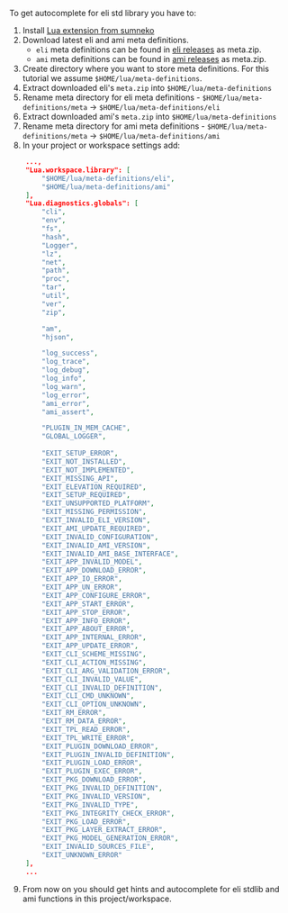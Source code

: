 To get autocomplete for eli std library you have to:
1. Install [Lua extension from sumneko](https://marketplace.visualstudio.com/items?itemName=sumneko.lua)
2. Download latest eli and ami meta definitions. 
   - `eli` meta definitions can be found in [eli releases](https://github.com/alis-is/eli/releases) as meta.zip.
   - `ami` meta definitions can be found in [ami releases](https://github.com/alis-is/ami/releases) as meta.zip.
3. Create directory where you want to store meta definitions. For this tutorial we assume `$HOME/lua/meta-definitions`.
4. Extract downloaded eli's `meta.zip` into `$HOME/lua/meta-definitions`
5. Rename meta directory for eli meta definitions - `$HOME/lua/meta-definitions/meta` -> `$HOME/lua/meta-definitions/eli`
6. Extract downloaded ami's `meta.zip` into `$HOME/lua/meta-definitions`
7. Rename meta directory for ami meta definitions - `$HOME/lua/meta-definitions/meta` -> `$HOME/lua/meta-definitions/ami`
8. In your project or workspace settings add:
```json
    ...,
    "Lua.workspace.library": [
        "$HOME/lua/meta-definitions/eli",
        "$HOME/lua/meta-definitions/ami"
    ],
    "Lua.diagnostics.globals": [
        "cli",
        "env",
        "fs",
        "hash",
        "Logger",
        "lz",
        "net",
        "path",
        "proc",
        "tar",
        "util",
        "ver",
        "zip",

        "am",
        "hjson",

        "log_success", 
        "log_trace", 
        "log_debug", 
        "log_info", 
        "log_warn", 
        "log_error",
        "ami_error",
        "ami_assert",

        "PLUGIN_IN_MEM_CACHE",
        "GLOBAL_LOGGER",
        
        "EXIT_SETUP_ERROR",
        "EXIT_NOT_INSTALLED",
        "EXIT_NOT_IMPLEMENTED",
        "EXIT_MISSING_API",
        "EXIT_ELEVATION_REQUIRED",
        "EXIT_SETUP_REQUIRED",
        "EXIT_UNSUPPORTED_PLATFORM",
        "EXIT_MISSING_PERMISSION",
        "EXIT_INVALID_ELI_VERSION",
        "EXIT_AMI_UPDATE_REQUIRED",
        "EXIT_INVALID_CONFIGURATION",
        "EXIT_INVALID_AMI_VERSION",
        "EXIT_INVALID_AMI_BASE_INTERFACE",
        "EXIT_APP_INVALID_MODEL",
        "EXIT_APP_DOWNLOAD_ERROR",
        "EXIT_APP_IO_ERROR",
        "EXIT_APP_UN_ERROR",
        "EXIT_APP_CONFIGURE_ERROR",
        "EXIT_APP_START_ERROR",
        "EXIT_APP_STOP_ERROR",
        "EXIT_APP_INFO_ERROR",
        "EXIT_APP_ABOUT_ERROR",
        "EXIT_APP_INTERNAL_ERROR",
        "EXIT_APP_UPDATE_ERROR",
        "EXIT_CLI_SCHEME_MISSING",
        "EXIT_CLI_ACTION_MISSING",
        "EXIT_CLI_ARG_VALIDATION_ERROR",
        "EXIT_CLI_INVALID_VALUE",
        "EXIT_CLI_INVALID_DEFINITION",
        "EXIT_CLI_CMD_UNKNOWN",
        "EXIT_CLI_OPTION_UNKNOWN",
        "EXIT_RM_ERROR",
        "EXIT_RM_DATA_ERROR",
        "EXIT_TPL_READ_ERROR",
        "EXIT_TPL_WRITE_ERROR",
        "EXIT_PLUGIN_DOWNLOAD_ERROR",
        "EXIT_PLUGIN_INVALID_DEFINITION",
        "EXIT_PLUGIN_LOAD_ERROR",
        "EXIT_PLUGIN_EXEC_ERROR",
        "EXIT_PKG_DOWNLOAD_ERROR",
        "EXIT_PKG_INVALID_DEFINITION",
        "EXIT_PKG_INVALID_VERSION",
        "EXIT_PKG_INVALID_TYPE",
        "EXIT_PKG_INTEGRITY_CHECK_ERROR",
        "EXIT_PKG_LOAD_ERROR",
        "EXIT_PKG_LAYER_EXTRACT_ERROR",
        "EXIT_PKG_MODEL_GENERATION_ERROR",
        "EXIT_INVALID_SOURCES_FILE",
        "EXIT_UNKNOWN_ERROR"
    ],
    ...
```
9. From now on you should get hints and autocomplete for eli stdlib and ami functions in this project/workspace.
